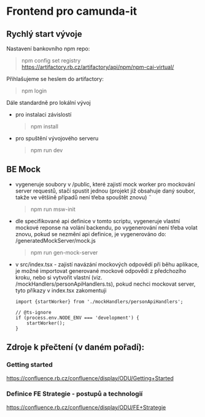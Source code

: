 # Frontend pro camunda-it

## Rychlý start vývoje

Nastavení bankovního npm repo:
> npm config set registry https://artifactory.rb.cz/artifactory/api/npm/npm-cai-virtual/

Přihlašujeme se heslem do artifactory:
> npm login

Dále standardně pro lokální vývoj
-  pro instalaci závislostí
   > npm install  
-  pro spuštění vývojového serveru
   > npm run dev   

## BE Mock
- vygeneruje soubory v /public, které zajistí mock worker pro mockování server requestů, stačí spustit jednou (projekt již obsahuje daný soubor, takže ve většině případů není třeba spouštět znovu) ¨
   > npm run msw-init
- dle specifikované api definice v tomto scriptu, vygeneruje vlastní mockové reponse na volání backendu, po vygenerování není třeba volat znovu, pokud se nezmění api definice, je vygenerováno do: /generatedMockServer/mock.js
   > npm run gen-mock-server
- v src/index.tsx - zajistí navázání mockových odpovědí při běhu aplikace, je možné importovat generované mockové odpovědi z předchozího kroku, nebo si vytvořit vlastní (viz. /mockHandlers/personApiHandlers.ts), pokud nechci mockovat server, tyto příkazy v index.tsx zakomentuji
   ```
   import {startWorker} from './mockHandlers/personApiHandlers';
  
   // @ts-ignore
   if (process.env.NODE_ENV === 'development') {
       startWorker();
   }
   ```


## Zdroje k přečtení (v daném pořadí):

### Getting started
https://confluence.rb.cz/confluence/display/ODU/Getting+Started

### Definice FE Strategie - postupů a technologií
https://confluence.rb.cz/confluence/display/ODU/FE+Strategie
